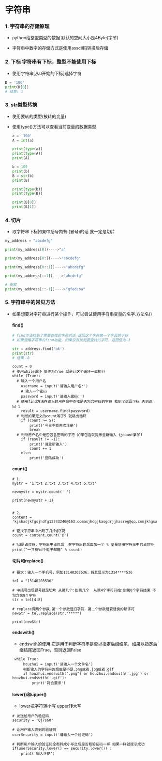 # 	字符串

### 1. 字符串的存储原理

- python给整型类型的数据 默认的空间大小是4Byte(字节)

- 字符串中数字的存储方式是使用asscil码转换后存储

### 2. 下标 字符串有下标，整型不能使用下标

- 使用字符串[从0开始的下标]选择字符

```python
D = '100'
print(D[0])
# 结果: 1
```

###  3. str类型转换

- 使用要转的类型(被转的变量)

- 使用type()方法可以查看当前变量的数据类型

  ```python
  a = '100'
  A = int(a)
  
  print(type(a))
  print(type(A))
  print(A)
  
  b = 100
  print(b)
  B = str(b)
  print(B)
  
  print(type(b))
  print(type(B))
  
  print(B[0])
  print(B[1])
  ```

### 4. 切片

- 取字符串下标如果中括号内有:(冒号)的话 就一定是切片

```python
my_address = "abcdefg"

print(my_address[0])---->"a"

print(my_address[0:])---->"abcdefg"

print(my_address[0::1])---->"abcdefg"

print(my_address[::1])---->"abcdefg"

# 倒叙
print(my_address[::-1])---->"gfedcba"
```



### 5. 字符串中的常见方法

- 如果想要对字符串进行某个操作，可以尝试使用字符串变量的名字.方法名()

  #### find()

  ```python
  # find方法找到了需要查找的字符的话 返回这个字符第一个字母的下标
  # 如果使用字符串的find功能，如果没有找到要查找的字符，返回值为-1
  
  str = address.find('ok')
  print(str)
  # 结果：8
  ```

  

      count = 0
      # 使用while循环 条件为True 就是让这个循环一直执行
      while (True):
      	# 输入一个用户名
          username = input('请输入用户名:')
          # 输入一个密码
          password = input('请输入密码:')
      	# 使用find方法在输入的用户命中查找是否包含密码的字符 找到了返回下标 否则返回-1
          result = username.find(password)
      	# 判断如果定义的count等于5 就跳出循环
          if (count >= 5):
              print('今日不能再次注册')
              break
      	# 判断用户名中是否包含密码的字符 如果包含就提示重新输入 让count累加1
          if (result != -1):
              print('请重新输入')
              count += 1
          else:
              print('登陆成功')
  ####  count()

  ```
  # 1.
  mystr = '1.txt 2.txt 3.txt 4.txt 5.txt'
  
  newmystr = mystr.count(' ')
  
  print(newmystr + 1)
  
  
  # 2.
  content = 'kjshadjkfgsjhdfg13243246@163.comasjhdgjkasgdrjjhasreg@qq.comjkhgsadjhfgjhsadfjhbdasfkjhk@qq.com'
  
  # 查找字符串中出现了几个@字符
  count = content.count('@')
  
  # %d是占位符，字符串中占位后  在字符串的后面加一个 % 变量使用字符串中的占位符
  print("一共有%d个电子邮箱" % count)
  ```

  #### 切片和replace()

  ```
  # 要求：输入一个手机号，例如13140203536，将其显示为1314****536
  
  tel = "13140203536"
  
  # 中括号出现冒号就是切片 从第几个:到第几个  从第4个字符开始:到第8个字符结束 不包含第8个字符
  str = tel[4:8]
  
  # replace有两个参数 第一个参数是旧字符，第二个参数是要替换的新字符
  newStr = tel.replace(str,"****")
  
  print(newStr)
  ```

  #### endswith()

  - endswith的使用 它是用于判断字符串是否以指定后缀结尾，如果以指定后缀结尾返回True，否则返回False

  ```
   while True:
       houzhui = input('请输入一个文件名')
       判断输入的字符串的后缀是不是.png或者.jpg或者.gif
       if houzhui.endswith(".png") or houzhui.endswith('.jpg') or houzhui.endswith('.gif'):
           print('符合要求')
  ```

  #### lower()和upper()

  - lower把字符转小写 upper转大写

  ```
  # 发送给用户的验证码
  security = 'Qj7s68'
  
  # 让用户输入收到的验证码
  userSecurity = input('请输入一个验证码')
  
  # 判断用户输入的验证码全都转成小写之后是否和验证码一样 如果一样就提示成功
  if(userSecurity.lower() == security.lower()) :
      print('输入正确')
  ```

  